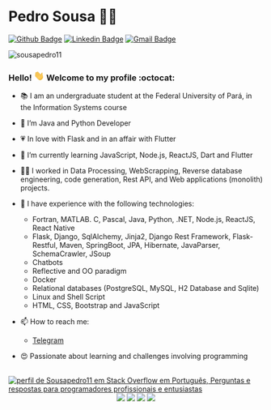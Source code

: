 <link href="style.css" rel="stylesheet"></link>

<!-- **SousaPedro11/sousapedro11** is a ✨ _special_ ✨ repository because its `README.md` (this file) appears on your GitHub profile.

Here are some ideas to get you started: -->

# Pedro Sousa :man_technologist:

[![Github Badge](https://img.shields.io/badge/-Github-000?style=flat-square&logo=Github&logoColor=white&link=https://github.com/sousapedro11)](https://github.com/sousapedro11)
[![Linkedin Badge](https://img.shields.io/badge/-LinkedIn-blue?style=flat-square&logo=Linkedin&logoColor=white&link=https://www.linkedin.com/in/sousapedro11/)](https://www.linkedin.com/in/sousapedro11/)
[![Gmail Badge](https://img.shields.io/badge/-Gmail-c14438?style=flat-square&logo=Gmail&logoColor=white&link=mailto:ppls2106@gmail.com)](mailto:ppls2106@gmail.com)

<p align="left">
  <img src="https://komarev.com/ghpvc/?username=sousapedro11&label=Profile%20Views&style=flat" alt="sousapedro11" />
</p>

<!-- <p align="left">
  <a href="https://github.com/ryo-ma/github-profile-trophy">
    <img src="https://github-profile-trophy.vercel.app/?username=sousapedro11&theme=dracula" alt="sousapedro11" />
  </a>
</p> -->

### Hello! <img style="margin: 0 auto" src="https://github.com/SousaPedro11/sousapedro11/blob/master/images/Hi.gif" height="20"> Welcome to my profile :octocat:

- :books: I am an undergraduate student at the Federal University of Pará, in the Information Systems course
- 🔭 I’m Java and Python Developer
- :heartpulse: In love with Flask and in an affair with Flutter
- 🌱 I’m currently learning JavaScript, Node.js, ReactJS, Dart and Flutter
- :man_technologist: I worked in Data Processing, WebScrapping, Reverse database engineering, code generation, Rest API, and Web applications (monolith) projects.
- :older_man: I have experience with the following technologies:

  - Fortran, MATLAB. C, Pascal, Java, Python, .NET, Node.js, ReactJS, React Native
  - Flask, Django, SqlAlchemy, Jinja2, Django Rest Framework, Flask-Restful, Maven, SpringBoot, JPA, Hibernate, JavaParser, SchemaCrawler, JSoup
  - Chatbots
  - Reflective and OO paradigm
  - Docker
  - Relational databases (PostgreSQL, MySQL, H2 Database and Sqlite)
  - Linux and Shell Script
  - HTML, CSS, Bootstrap and JavaScript
      <!-- - 👯 I’m looking to collaborate on ... -->
    <!-- - 🤔 I’m looking for help with ... -->
    <!-- - 💬 Ask me about them, open a issue -->

- 📫 How to reach me:
  - [Telegram](https://t.me/sousapedro11)
  <!-- - 😄 Pronouns: ... -->
- :heart_eyes: Passionate about learning and challenges involving programming
<br>
<a href="https://pt.stackoverflow.com/users/237906/sousapedro11"><img src="https://pt.stackoverflow.com/users/flair/237906.png?theme=dark" width="208" height="58" alt="perfil de Sousapedro11 em Stack Overflow em Portugu&#234;s, Perguntas e respostas para programadores profissionais e entusiastas" title="perfil de Sousapedro11 em Stack Overflow em Portugu&#234;s, Perguntas e respostas para programadores profissionais e entusiastas"></a>
<br>
<center>
<img src="https://github-readme-stats-umber-seven.vercel.app/api?username=sousapedro11&count_private=true&include_all_commits=true&theme=tokyonight">
<img src="https://github-readme-stats-umber-seven.vercel.app/api/top-langs/?username=sousapedro11&layout=compact&&langs_count=108&count_private=true&theme=tokyonight" height=195px>
<img src="https://github-readme-stats.vercel.app/api/wakatime?username=sousapedro11&theme=tokyonight">
<img src="https://github-readme-streak-stats.herokuapp.com?user=sousapedro11&theme=tokyonight">
<!-- <div class='card-editors'>
      <p class='title-editors' style="color: #70a5fd;
  font-family: 'Segoe UI', Tahoma, Geneva, Verdana, sans-serif;">
        Editors over 7 Last Days
      </p>
      <img
        src="https://wakatime.com/share/@sousapedro11/4bf06719-334e-49d5-9399-ff79b27ef3ad.svg"
        alt="editors"
        height="195"
      />
    </div> -->

</center>
